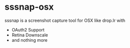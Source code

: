 sssnap-osx
==========

sssnap is a screenshot capture tool for OSX like drop.lr with 
- OAuth2 Support
- Retina Downscale
- and nothing more
